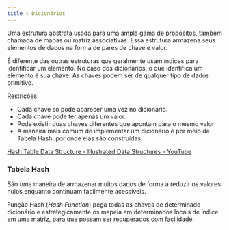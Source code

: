 ```yaml
---
title : Dicionários
---
```


Uma estrutura abstrata usada para uma ampla gama de propósitos, também chamada de mapas ou matriz associativas. Essa estrutura armazena seus elementos de dados na forma de pares de chave e valor.

É diferente das outras estruturas que geralmente usam índices para identificar um elemento. No caso dos dicionários, o que identifica um elemento é sua chave. As chaves podem ser de qualquer tipo de dados primitivo.

Restrições
- Cada chave só pode aparecer uma vez no dicionário.
- Cada chave pode ter apenas um valor.
- Pode existir duas chaves diferentes que apontam para o mesmo valor
- A maneira mais comum de implementar um dicionário é por meio de Tabela Hash, por onde elas são construídas.

[Hash Table Data Structure - Illustrated Data Structures - YouTube](https://www.youtube.com/watch?v=jalSiaIi8j4)

### Tabela Hash
São uma maneira de armazenar muitos dados de forma a reduzir os valores nulos enquanto continuam facilmente acessíveis.

Função Hash (*Hash Function*) pega todas as chaves de determinado dicionário e estrategicamente os mapeia em determinados locais de índice em uma matriz, para que possam ser recuperados com facilidade.